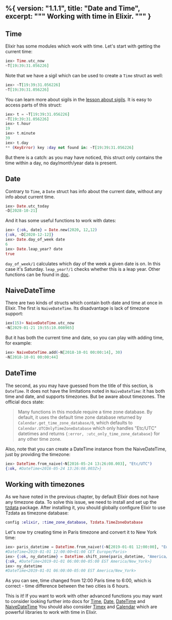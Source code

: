 %{
  version: "1.1.1",
  title: "Date and Time",
  excerpt: """
  Working with time in Elixir.
  """
}
---

## Time

Elixir has some modules which work with time.
Let's start with getting the current time:

```elixir
iex> Time.utc_now
~T[19:39:31.056226]
```

Note that we have a sigil which can be used to create a `Time` struct as well:

```elixir
iex> ~T[19:39:31.056226]
~T[19:39:31.056226]
```

You can learn more about sigils in the [lesson about sigils](/en/lessons/basics/sigils).
It is easy to access parts of this struct:

```elixir
iex> t = ~T[19:39:31.056226]
~T[19:39:31.056226]
iex> t.hour
19
iex> t.minute
39
iex> t.day
** (KeyError) key :day not found in: ~T[19:39:31.056226]
```

But there is a catch: as you may have noticed, this struct only contains the time within a day, no day/month/year data is present.

## Date

Contrary to `Time`, a `Date` struct has info about the current date, without any info about current time.

```elixir
iex> Date.utc_today
~D[2028-10-21]
```

And it has some useful functions to work with dates:

```elixir
iex> {:ok, date} = Date.new(2020, 12,12)
{:ok, ~D[2020-12-12]}
iex> Date.day_of_week date
6
iex> Date.leap_year? date
true
```

`day_of_week/1` calculates which day of the week a given date is on.
In this case it's Saturday.
`leap_year?/1` checks whether this is a leap year.
Other functions can be found in [doc](https://hexdocs.pm/elixir/Date.html).

## NaiveDateTime

There are two kinds of structs which contain both date and time at once in Elixir.
The first is `NaiveDateTime`.
Its disadvantage is lack of timezone support:

```elixir
iex(15)> NaiveDateTime.utc_now
~N[2029-01-21 19:55:10.008965]
```

But it has both the current time and date, so you can play with adding time, for example:

```elixir
iex> NaiveDateTime.add(~N[2018-10-01 00:00:14], 30)
~N[2018-10-01 00:00:44]
```

## DateTime

The second, as you may have guessed from the title of this section, is `DateTime`.
It does not have the limitations noted in `NaiveDateTime`: it has both time and date, and supports timezones.
But be aware about timezones. The official docs state:

> Many functions in this module require a time zone database. By default, it uses the default time zone database returned by `Calendar.get_time_zone_database/0`, which defaults to `Calendar.UTCOnlyTimeZoneDatabase` which only handles "Etc/UTC" datetimes and returns `{:error, :utc_only_time_zone_database}` for any other time zone.

Also, note that you can create a DateTime instance from the NaiveDateTime, just by providing the timezone:

```elixir
iex> DateTime.from_naive(~N[2016-05-24 13:26:08.003], "Etc/UTC")
{:ok, #DateTime<2016-05-24 13:26:08.003Z>}
```

## Working with timezones

As we have noted in the previous chapter, by default Elixir does not have any timezone data.
To solve this issue, we need to install and set up the [tzdata](https://github.com/lau/tzdata) package.
After installing it, you should globally configure Elixir to use Tzdata as timezone database:

```elixir
config :elixir, :time_zone_database, Tzdata.TimeZoneDatabase
```

Let's now try creating time in Paris timezone and convert it to New York time:

```elixir
iex> paris_datetime = DateTime.from_naive!(~N[2019-01-01 12:00:00], "Europe/Paris")
#DateTime<2019-01-01 12:00:00+01:00 CET Europe/Paris>
iex> {:ok, ny_datetime} = DateTime.shift_zone(paris_datetime, "America/New_York")
{:ok, #DateTime<2019-01-01 06:00:00-05:00 EST America/New_York>}
iex> ny_datetime
#DateTime<2019-01-01 06:00:00-05:00 EST America/New_York>
```

As you can see, time changed from 12:00 Paris time to 6:00, which is correct - time difference between the two cities is 6 hours.

This is it! If you want to work with other advanced functions you may want to consider looking further into docs for [Time](https://hexdocs.pm/elixir/Time.html), [Date](https://hexdocs.pm/elixir/Date.html), [DateTime](https://hexdocs.pm/elixir/DateTime.html) and [NaiveDateTime](https://hexdocs.pm/elixir/NaiveDateTime.html)
You should also consider [Timex](https://github.com/bitwalker/timex) and [Calendar](https://github.com/lau/calendar) which are powerful libraries to work with time in Elixir.
